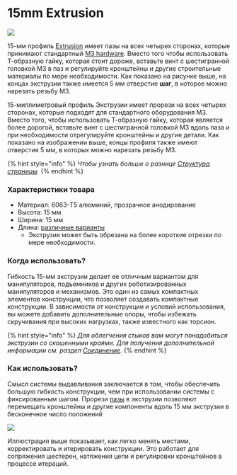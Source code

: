 # 15mm Extrusion

![](https://2589213514-files.gitbook.io/\~/files/v0/b/gitbook-legacy-files/o/assets%2F-M5yw0n8IneF5-9ybLjT%2F-MBkHpl6tI-0P0Lg\_bNo%2F-MBkHrnt\_uVR6k2RhQuQ%2F15mm%20Extrusion%20Pinout.png?alt=media\&token=d98ee360-57c1-4f6b-b3b5-987862d32720)

15-мм профиль [Extrusion](https://www.revrobotics.com/ftc/structure/) имеет пазы на всех четырех сторонах, которые принимают стандартный [M3 hardware](https://www.revrobotics.com/ftc/hardware/fasteners/). Вместо того чтобы использовать Т-образную гайку, которая стоит дороже, вставьте винт с шестигранной головкой M3 в паз и регулируйте кронштейны и другие строительные материалы по мере необходимости. Как показано на рисунке выше, на концах экструзии также имеется 5 мм отверстие **шаг**, в которое можно нарезать резьбу M3.

15-миллиметровый профиль Экструзии имеет прорези на всех четырех сторонах, которые подходят для стандартного оборудования M3. Вместо того, чтобы использовать Т-образную гайку, которая является более дорогой, вставьте винт с шестигранной головкой M3 вдоль паза и при необходимости отрегулируйте кронштейны и другие детали. Как показано на изображении выше, концы профиля также имеют отверстия 5 мм, в которых можно нарезать резьбу M3.

{% hint style="info" %}
_Чтобы узнать больше о разнице_ [_Структура страницы_](broken-reference/)_._
{% endhint %}

### Характеристики товара

* Материал: 6063-T5 алюминий, прозрачное анодирование
* Высота: 15 мм
* Ширина: 15 мм
* Длина: [различные варианты](https://www.revrobotics.com/ftc/structure/15mm-extrusion/)
  * Экструзия может быть обрезана на более короткие отрезки по мере необходимости.

### Когда использовать?

Гибкость 15-мм экструзии делает ее отличным вариантом для манипуляторов, подъемников и других роботизированных манипуляторов и механизмов. Это один из самых компактных элементов конструкции, что позволяет создавать компактные конструкции. В зависимости от конструкции и условий использования, вы можете добавить дополнительные опоры, чтобы избежать скручивания при высоких нагрузках, также известного как торсион.

{% hint style="info" %}
_Для облегчения стыков вам могут понадобиться экструзии со скошенными краями. Для получения дополнительной информации см. раздел_ [_Соединение_](broken-reference/).
{% endhint %}

### Как использовать?

Смысл системы выдавливания заключается в том, чтобы обеспечить большую гибкость конструкции, чем при использовании системы с фиксированным шагом. Прорези [пазы](broken-reference/) в экструзии позволяют перемещать кронштейны и другие компоненты вдоль 15 мм экструзии в бесконечное число положений

![](https://2589213514-files.gitbook.io/\~/files/v0/b/gitbook-legacy-files/o/assets%2F-M5yw0n8IneF5-9ybLjT%2F-M7i5jsR5qbfm1cgFo15%2F-M7iDNNpu0L2tY9RLwSS%2FAdjust%20and%20Iterate.png?alt=media\&token=9ed4c120-62a8-4cfc-aa60-daf3f1c5fd11)

Иллюстрация выше показывает, как легко менять местами, корректировать и итерировать конструкции. Это работает для сопряжения шестерен, натяжения цепи и регулировки кронштейнов в процессе итераций.
